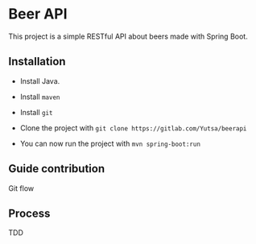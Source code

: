 # Beer API

This project is a simple RESTful API about beers made with Spring Boot.

## Installation

* Install Java.

* Install `maven`

* Install `git`

* Clone the project with `git clone https://gitlab.com/Yutsa/beerapi`

* You can now run the project with `mvn spring-boot:run`

## Guide contribution

Git flow

## Process

TDD